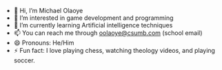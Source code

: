- 👋 Hi, I’m Michael Olaoye
- 👀 I’m interested in game development and programming
- 🌱 I’m currently learning Artificial intelligence techniques
- 📫 You can reach me through oolaoye@csumb.com (school email)
- 😄 Pronouns: He/Him
- ⚡ Fun fact: I love playing chess, watching theology videos, and playing soccer.

